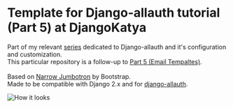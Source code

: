 # Template for Django-allauth tutorial (Part 5) at DjangoKatya
Part of my relevant [series](https://djangokatya.wordpress.com/category/series/django-allauth/) dedicated to Django-allauth and it's configuration and customization.<br />
This particular repository is a follow-up to 
[Part 5 (Email Tempaltes)](https://djangokatya.wordpress.com/2020/09/03/django-allauth-tutorial-part-5-email-template/).<br /><br />
Based on [Narrow Jumbotron](https://getbootstrap.ru/docs/3.3.7/examples/jumbotron-narrow/) by Bootstrap.<br />
Made to be compatible with Django 2.x and for [django-allauth](https://github.com/pennersr/django-allauth).<br />


![How it looks](https://djangokatya.files.wordpress.com/2020/09/screenshot-from-2020-09-03-21-14-35-e1599156919486.png)
